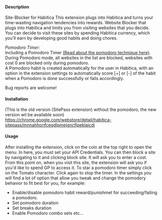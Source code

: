 #### Description
Site-Blocker for Habitica This extension plugs into Habitica and turns your time-wasting navigation tendencies into rewards.
Website Blocker that plugs into Habitica and limits you from visiting websites that you decide.
You can decide to visit these sites by spending Habitica currency, which you'll earn by developing good habits and doing chores.

_Pomodoro Timer_:  
Including a Pomodoro Timer [(Read about the pomodoro technique here)](https://habitica.fandom.com/wiki/Pomodoro).  
During Pomodoro mode, all websites in the list are blocked, websites with cost 0 are blocked only during pomodoro.  
A Pomodoro habit is created automatically for the user in Habitica, with an option in the extension settings to automatically score [+] or [-] of the habit when a Pomodoro is done successfully or fails accordingly.

Bug reports are welcome!

#### Installation
(This is the old version (SitePass extension) without the pomodoro, the new version wil be available soon)
https://chrome.google.com/webstore/detail/habitica-sitepass/mnnahhonfcegdlpmejgncflpeklaicdi

#### Usage
After installing the extension, click on the coin at the top right to open the menu. In here, you must set your API Credentials. 
You can then block a site by navigating to it and clicking block site. It will ask you to enter a cost.
From this point on, when you visit this site, the extension will ask you if you'd like to spend GP to access it.
To star a pomodoro timer simply click on the Tomato character. Click again to stop the timer.
In the settings you will find a lot of option that allow you tweak and change the pomodory behavior to fit best for you, for example:
- Enable/disable pomodoro habit reward/punishmet for succeeding/failing a pomodoro.
- Set pomodoro duration
- Set breaks duration
- Enable Pomodoro combo sets etc...
